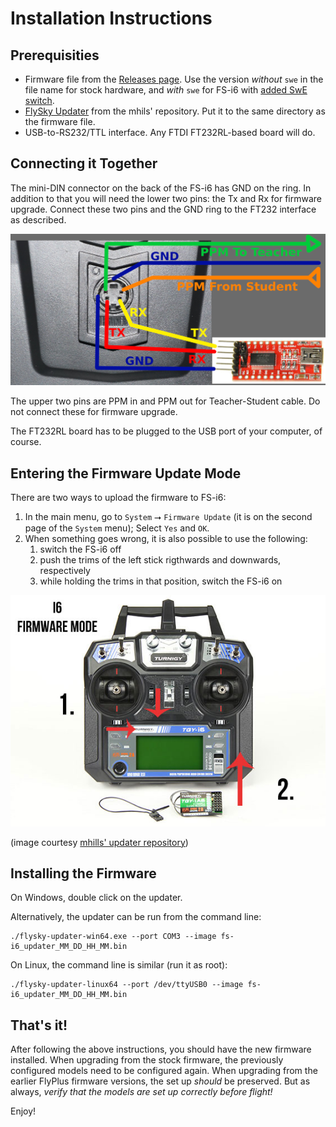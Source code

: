 Installation Instructions
==

Prerequisities
---

* Firmware file from the [Releases page](https://github.com/qba667/FlySkyI6/releases).
  Use the version _without_ `swe` in the file name for stock hardware,
  and _with_ `swe` for FS-i6 with [added SwE switch](HW-Mod-SwE).
* [FlySky Updater](https://github.com/mhils/flysky-updater) from the mhils'
  repository. Put it to the same directory as the firmware file.
* USB-to-RS232/TTL interface. Any FTDI FT232RL-based board will do.


Connecting it Together
---

The mini-DIN connector on the back of the FS-i6 has GND on the ring.
In addition to that you will need the lower two pins: the Tx and Rx
for firmware upgrade. Connect these two pins and the GND ring to the
FT232 interface as described.

![FS i6 connection](fs-i6-minidin.jpg)

The upper two pins are PPM in and PPM out for Teacher-Student cable.
Do not connect these for firmware upgrade.

The FT232RL board has to be plugged to the USB port of your computer, of course.

Entering the Firmware Update Mode
---
There are two ways to upload the firmware to FS-i6:

1. In the main menu, go to `System` ⭢ `Firmware Update` (it is on the second
   page of the `System` menu); Select `Yes` and `OK`.
1. When something goes wrong, it is also possible to use the following:
    1. switch the FS-i6 off
    1. push the trims of the left stick rigthwards and downwards, respectively
    1. while holding the trims in that position, switch the FS-i6 on

![Entering FW update](fs-i6-update.jpg)

(image courtesy [mhills' updater repository](https://github.com/mhils/flysky-updater))


Installing the Firmware
---

On Windows, double click on the updater.

Alternatively, the updater can be run from the command line:

```
./flysky-updater-win64.exe --port COM3 --image fs-i6_updater_MM_DD_HH_MM.bin
```

On Linux, the command line is similar (run it as root):

```
./flysky-updater-linux64 --port /dev/ttyUSB0 --image fs-i6_updater_MM_DD_HH_MM.bin
```


That's it!
---
After following the above instructions, you should have the new firmware
installed. When upgrading from the stock firmware, the previously configured
models need to be configured again. When upgrading from the earlier FlyPlus
firmware versions, the set up _should_ be preserved. But as always, *verify
that the models are set up correctly before flight!*

Enjoy!
